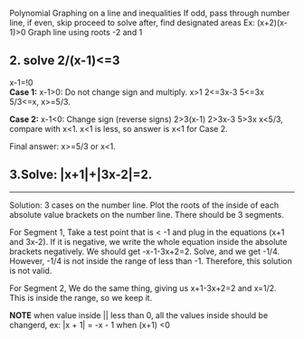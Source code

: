 Polynomial Graphing on a line and inequalities
If odd, pass through number line, if even, skip
proceed to solve after, find designated areas
Ex:
(x+2)(x-1)>0
Graph line using roots -2 and 1

## 2. solve 2/(x-1)<=3

x-1=!0  
__Case 1:__
x-1>0:
Do not change sign and multiply.
x>1
2<=3x-3
5<=3x
5/3<=x,
x>=5/3.

__Case 2:__
x-1<0:
Change sign (reverse signs)
2>3(x-1)
2>3x-3
5>3x
x<5/3,
compare with x<1.
x<1 is less, so answer is x<1 for Case 2.

Final answer:
x>=5/3 or x<1.

## 3.Solve: |x+1|+|3x-2|=2.

----------------------
Solution:
3 cases on the number line.
Plot the roots of the inside of each absolute value brackets on the number line.
There should be 3 segments.

For Segment 1,
Take a test point that is < -1 and plug in the equations (x+1 and 3x-2).
If it is negative, we write the whole equation inside the absolute brackets negatively.
We should get -x-1-3x+2=2.
Solve, and we get -1/4. 
However, -1/4 is not inside the range of less than -1. Therefore, this solution is not valid.

For Segment 2,
We do the same thing, giving us x+1-3x+2=2 and x=1/2. This is inside the range, so we keep it.

__NOTE__
when value inside || less than 0,
all the values inside should be changerd, ex: |x + 1| = -x - 1 when (x+1) <0  


